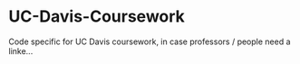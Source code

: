 # UC-Davis-Coursework
Code specific for UC Davis coursework, in case professors / people need a linke...
